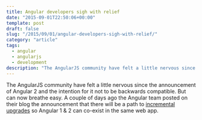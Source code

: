 ```yaml
---
title: Angular developers sigh with relief
date: "2015-09-01T22:50:06+00:00"
template: post
draft: false
slug: "/2015/09/01/angular-developers-sigh-with-relief/"
category: "article"
tags:
  - angular
  - angularjs
  - development
description: "The AngularJS community have felt a little nervous since the announcement of Angular 2 and the intention for it not to be backwards compatible. But can now breathe easy."
---
```


The AngularJS community have felt a little nervous since the announcement of Angular 2 and the intention for it not to be backwards compatible. But can now breathe easy. A couple of days ago the Angular team posted on their blog the announcement that there will be a path to [incremental upgrades](http://angularjs.blogspot.co.nz/2015/08/angular-1-and-angular-2-coexistence.html) so Angular 1 &amp; 2 can co-exist in the same web app.
